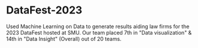 # DataFest-2023

Used Machine Learning on Data to generate results aiding law firms for the 2023 DataFest hosted at SMU. Our team placed 7th in "Data visualization" & 14th in "Data Insight" (Overall) out of 20 teams.

